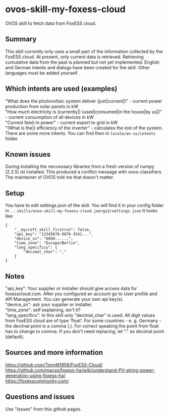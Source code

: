 # ovos-skill-my-foxess-cloud
OVOS skill to fetch data from FoxESS cloud.
## Summary
This skill currently only uses a small part of the information collected by the FoxESS cloud. At present, only current data is retrieved. Retrieving cumulative data from the past is planned but not yet implemented. English and German intents and dialogs have been created for the skill. Other languages must be added yourself.
## Which intents are used (examples)
"What does the photovoltaic system deliver (just|current|)" - current power production from solar panels in kW  
"How much electricity is (currently|) (used|consumed|in the house|by us|)" - current consumption of all devices in kW  
"Current feed-in power" - current export to grid in kW  
"(What is the|) efficiency of the inverter" - calculates the lost of the system.  
There are some more intents. You can find then in ```locale/en-us/intents``` folder.
## Known issues
During installing the neccessary libraries from a fresh version of numpy (2.2.5) ist installed. This produced a conflict message with ovos-classifiers. The maintainer of OVOS told me that doesn't matter.
## Setup
You have to edit settings.json of the skill. You will find it in your config folder in ```...skills/ovos-skill-my-foxess-cloud.joergz2/settings.json``` It looks like:
```
{
    "__mycroft_skill_firstrun": false,
    "api_key": "12345678-9876-3541...",
    "device_sn": "60SH......",
    "time_zone": "Europe/Berlin",
    "lang_specifics": {
        "decimal_char": ","
    }
}
```
## Notes
"api_key": Your supplier or installer should give access data for foxesscloud.com. After you configured an account go to User profile and API Management. You can generate your own api key(s).  
"device_sn": ask your supplier or installer.  
"time_zone": self explaining, isn't it?  
"lang_specifics": In this skill only "decimal_char" is used. All digit values from FoxESS cloud are of type 'float'. For some countries - e. g. Germany - the decimal point is a comma (,). For correct speaking the point from float has to change to comma. If you don't need replacing, let "." as decimal point (default).  
## Sources and more information
https://github.com/TonyM1958/FoxESS-Cloud/  
https://github.com/macxq/foxess-ha/wiki/understand-PV-string-power-generation-using-foxess-ha/  
https://foxesscommunity.com/  
## Questions and issues
Use "Issues" from this github pages.
